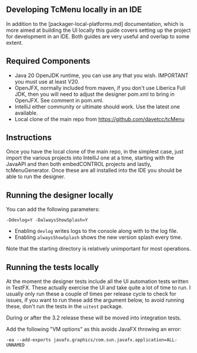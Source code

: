 ## Developing TcMenu locally in an IDE

In addition to the [packager-local-platforms.md] documentation, which is more aimed at building the UI locally this guide covers setting up the project for development in an IDE. Both guides are very useful and overlap to some extent.

## Required Components

* Java 20 OpenJDK runtime, you can use any that you wish. IMPORTANT you must use at least V20.
* OpenJFX, normally included from maven, if you don't use Liberica Full JDK, then you will need to adjust the designer pom.xml to bring in OpenJFX. See comment in pom.xml.
* IntelliJ either community or ultimate should work. Use the latest one available.
* Local clone of the main repo from https://github.com/davetcc/tcMenu

## Instructions

Once you have the local clone of the main repo, in the simplest case, just import the various projects into IntelliJ one at a time, starting with the JavaAPI and then both embedCONTROL projects and lastly, tcMenuGenerator. Once these are all installed into the IDE you should be able to run the designer.

## Running the designer locally

You can add the following parameters:

    -Ddevlog=Y -DalwaysShowSplash=Y

* Enabling `devlog` writes logs to the console along with to the log file.
* Enabling `alwaysShowSplash` shows the new version splash every time.

Note that the starting directory is relatively unimportant for most operations.

## Running the tests locally

At the moment the designer tests include all the UI automation tests written in TestFX. These actually exercise the UI and take quite a lot of time to run. I usually only run these a couple of times per release cycle to check for issues, if you want to run these add the argument below, to avoid running these, don't run the tests in the `uitest` package.

During or after the 3.2 release these will be moved into integration tests.

Add the following "VM options" as this avoids JavaFX throwing an error:

    -ea --add-exports javafx.graphics/com.sun.javafx.application=ALL-UNNAMED



